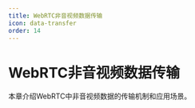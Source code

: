 ```yaml
---
title: WebRTC非音视频数据传输
icon: data-transfer
order: 14
---
```


# WebRTC非音视频数据传输

本章介绍WebRTC中非音视频数据的传输机制和应用场景。
